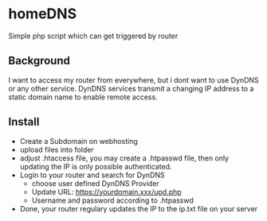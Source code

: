 # homeDNS
Simple php script which can get triggered by router 
 
## Background
I want to access my router from everywhere, but i dont want to use DynDNS or any other service.
DynDNS services transmit a changing IP address to a static domain name to enable remote access. 

## Install
- Create a Subdomain on webhosting
- upload files into folder
- adjust .htaccess file, you may create a .htpasswd file, then only updating the IP is only possible authenticated.
- Login to your router and search for DynDNS
  - choose user defined DynDNS Provider
  - Update URL:  https://yourdomain.xxx/upd.php
  - Username and password according to .htpasswd
- Done, your router regulary updates the IP to the ip.txt file on your server

